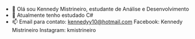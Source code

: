 - 👋 Olá sou Kennedy Mistrineiro, estudante de Análise e Desenvolvimento
- 🌱 Atualmente tenho estudado C#
- 📫 Email para contato: kennedyy10@hotmail.com
      Facebook: Kennedy Mistrineiro
      Instagram: kmistrineiro
